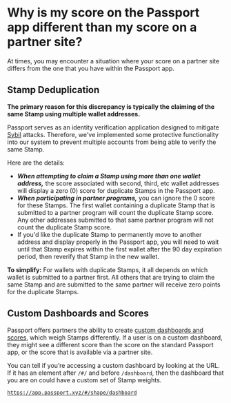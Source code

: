 # Why is my score on the Passport app different than my score on a partner site?

At times, you may encounter a situation where your score on a partner site differs from the one that you have within the Passport app.&#x20;

## Stamp Deduplication

**The primary reason for this discrepancy is typically the claiming of the same Stamp using multiple wallet addresses.**

Passport serves as an identity verification application designed to mitigate [Sybil](what-is-a-sybil.md) attacks. Therefore, we've implemented some protective functionality into our system to prevent multiple accounts from being able to verify the same Stamp.

Here are the details:

* _**When attempting to claim a Stamp using more than one wallet address,**_ the score associated with second, third, etc wallet addresses will display a zero (0) score for duplicate Stamps in the Passport app.&#x20;
* _**When participating in partner programs,**_ you can ignore the 0 score for these Stamps. The first wallet containing a duplicate Stamp that is submitted to a partner program will count the duplicate Stamp score. Any other addresses submitted to that same partner program will not count the duplicate Stamp score.&#x20;
* If you'd like the duplicate Stamp to permanently move to another address and display properly in the Passport app, you will need to wait until that Stamp expires within the first wallet after the 90 day expiration period, then reverify that Stamp in the new wallet.



**To simplify:** For wallets with duplicate Stamps, it all depends on which wallet is submitted to a partner first. All others that are trying to claim the same Stamp and are submitted to the same partner will receive zero points for the duplicate Stamps.&#x20;



## Custom Dashboards and Scores

Passport offers partners the ability to create [custom dashboards and scores](../using-passport/custom-passport-dashboards-and-scores.md), which weigh Stamps differently. If a user is on a custom dashboard, they might see a different score than the score on the standard Passport app, or the score that is available via a partner site.&#x20;

You can tell if you’re accessing a custom dashboard by looking at the URL. If it has an element after `/#/` and before `/dashboard`, then the dashboard that you are on could have a custom set of Stamp weights.&#x20;

[`https://app.passport.xyz/#/shape/dashboard`](https://app.passport.xyz/#/shape/dashboard)
